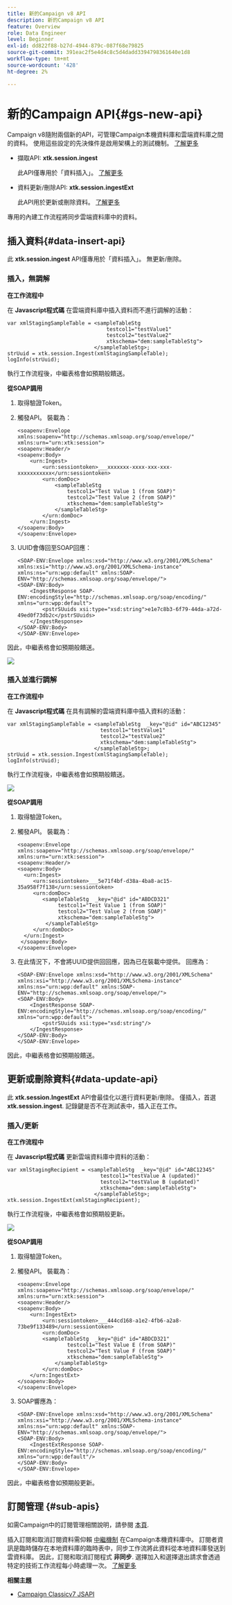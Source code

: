 ```yaml
---
title: 新的Campaign v8 API
description: 新的Campaign v8 API
feature: Overview
role: Data Engineer
level: Beginner
exl-id: dd822f88-b27d-4944-879c-087f68e79825
source-git-commit: 391eac2f5e4d4c8c5d4dadd3394798361640e1d8
workflow-type: tm+mt
source-wordcount: '428'
ht-degree: 2%

---
```


# 新的Campaign API{#gs-new-api}

Campaign v8隨附兩個新的API，可管理Campaign本機資料庫和雲端資料庫之間的資料。 使用這些設定的先決條件是啟用架構上的測試機制。 [了解更多](staging.md)

* 擷取API: **xtk.session.ingest**

   此API僅專用於「資料插入」。 [了解更多](#data-insert-api)

* 資料更新/刪除API: **xtk.session.ingestExt**

   此API用於更新或刪除資料。 [了解更多](#data-update-api)

專用的內建工作流程將同步雲端資料庫中的資料。

## 插入資料{#data-insert-api}

此 **xtk.session.ingest** API僅專用於「資料插入」。 無更新/刪除。

### 插入，無調解

**在工作流程中**

在 **Javascript程式碼** 在雲端資料庫中插入資料而不進行調解的活動：

```
var xmlStagingSampleTable = <sampleTableStg
                                testcol1="testValue1"
                                testcol2="testValue2"
                                xtkschema="dem:sampleTableStg">
                            </sampleTableStg>;
strUuid = xtk.session.Ingest(xmlStagingSampleTable);
logInfo(strUuid);
```

執行工作流程後，中繼表格會如預期般饋送。

**從SOAP調用**

1. 取得驗證Token。
1. 觸發API。 裝載為：

   ```
   <soapenv:Envelope xmlns:soapenv="http://schemas.xmlsoap.org/soap/envelope/" xmlns:urn="urn:xtk:session">
   <soapenv:Header/>
   <soapenv:Body>
       <urn:Ingest>
           <urn:sessiontoken>___xxxxxxx-xxxx-xxx-xxx-xxxxxxxxxxx</urn:sessiontoken>
           <urn:domDoc>
               <sampleTableStg
                   testcol1="Test Value 1 (from SOAP)"
                   testcol2="Test Value 2 (from SOAP)"
                   xtkschema="dem:sampleTableStg">
               </sampleTableStg>
           </urn:domDoc>
       </urn:Ingest>
   </soapenv:Body>
   </soapenv:Envelope>
   ```

1. UUID會傳回至SOAP回應：

   ```
   <SOAP-ENV:Envelope xmlns:xsd="http://www.w3.org/2001/XMLSchema" xmlns:xsi="http://www.w3.org/2001/XMLSchema-instance" xmlns:ns="urn:wpp:default" xmlns:SOAP-ENV="http://schemas.xmlsoap.org/soap/envelope/">
   <SOAP-ENV:Body>
       <IngestResponse SOAP-ENV:encodingStyle="http://schemas.xmlsoap.org/soap/encoding/" xmlns="urn:wpp:default">
           <pstrSUuids xsi:type="xsd:string">e1e7c8b3-6f79-44da-a72d-49ed0f73db2c</pstrSUuids>
       </IngestResponse>
   </SOAP-ENV:Body>
   </SOAP-ENV:Envelope>
   ```

因此，中繼表格會如預期般饋送。

![](assets/no-reconciliation.png)

### 插入並進行調解

**在工作流程中**

在 **Javascript程式碼** 在具有調解的雲端資料庫中插入資料的活動：

```
var xmlStagingSampleTable = <sampleTableStg  _key="@id" id="ABC12345"
                              testcol1="testValue1"
                              testcol2="testValue2"
                              xtkschema="dem:sampleTableStg">
                            </sampleTableStg>;         
strUuid = xtk.session.Ingest(xmlStagingSampleTable);
logInfo(strUuid);
```

執行工作流程後，中繼表格會如預期般饋送。

![](assets/with-reconciliation.png)


**從SOAP調用**

1. 取得驗證Token。
1. 觸發API。 裝載為：

   ```
   <soapenv:Envelope xmlns:soapenv="http://schemas.xmlsoap.org/soap/envelope/" xmlns:urn="urn:xtk:session">
   <soapenv:Header/>
   <soapenv:Body>
     <urn:Ingest>
        <urn:sessiontoken>___5e71f4bf-d38a-4ba8-ac15-35a958f7f138</urn:sessiontoken>
        <urn:domDoc>
           <sampleTableStg  _key="@id" id="ABDCD321"
                testcol1="Test Value 1 (from SOAP)"
                testcol2="Test Value 2 (from SOAP)"
                xtkschema="dem:sampleTableStg">
            </sampleTableStg>
        </urn:domDoc>
     </urn:Ingest>
    </soapenv:Body>
   </soapenv:Envelope>
   ```

1. 在此情況下，不會將UUID提供回回應，因為已在裝載中提供。 回應為：

   ```
   <SOAP-ENV:Envelope xmlns:xsd="http://www.w3.org/2001/XMLSchema" xmlns:xsi="http://www.w3.org/2001/XMLSchema-instance" xmlns:ns="urn:wpp:default" xmlns:SOAP-ENV="http://schemas.xmlsoap.org/soap/envelope/">
   <SOAP-ENV:Body>
       <IngestResponse SOAP-ENV:encodingStyle="http://schemas.xmlsoap.org/soap/encoding/" xmlns="urn:wpp:default">
           <pstrSUuids xsi:type="xsd:string"/>
       </IngestResponse>
   </SOAP-ENV:Body>
   </SOAP-ENV:Envelope>
   ```

因此，中繼表格會如預期般饋送。

## 更新或刪除資料{#data-update-api}

此 **xtk.session.IngestExt** API會最佳化以進行資料更新/刪除。 僅插入，首選 **xtk.session.ingest**. 記錄鍵是否不在測試表中，插入正在工作。

### 插入/更新

**在工作流程中**

在 **Javascript程式碼** 更新雲端資料庫中資料的活動：

```
var xmlStagingRecipient = <sampleTableStg  _key="@id" id="ABC12345"
                              testcol1="testValue A (updated)"
                              testcol2="testValue B (updated)"
                              xtkschema="dem:sampleTableStg">
                            </sampleTableStg>;
xtk.session.IngestExt(xmlStagingRecipient);
```

執行工作流程後，中繼表格會如預期般更新。

![](assets/updated-data.png)

**從SOAP調用**


1. 取得驗證Token。
1. 觸發API。 裝載為：

   ```
   <soapenv:Envelope xmlns:soapenv="http://schemas.xmlsoap.org/soap/envelope/" xmlns:urn="urn:xtk:session">
   <soapenv:Header/>
   <soapenv:Body>
       <urn:IngestExt>
           <urn:sessiontoken>___444cd168-a1e2-4fb6-a2a8-73be9f133489</urn:sessiontoken>
           <urn:domDoc>
           <sampleTableStg  _key="@id" id="ABDCD321"
                   testcol1="Test Value E (from SOAP)"
                   testcol2="Test Value F (from SOAP)"
                   xtkschema="dem:sampleTableStg">
               </sampleTableStg>
           </urn:domDoc>
       </urn:IngestExt>
   </soapenv:Body>
   </soapenv:Envelope>
   ```

1. SOAP響應為：

   ```
   <SOAP-ENV:Envelope xmlns:xsd="http://www.w3.org/2001/XMLSchema" xmlns:xsi="http://www.w3.org/2001/XMLSchema-instance" xmlns:ns="urn:wpp:default" xmlns:SOAP-ENV="http://schemas.xmlsoap.org/soap/envelope/">
   <SOAP-ENV:Body>
       <IngestExtResponse SOAP-ENV:encodingStyle="http://schemas.xmlsoap.org/soap/encoding/" xmlns="urn:wpp:default"/>
   </SOAP-ENV:Body>
   </SOAP-ENV:Envelope>
   ```

因此，中繼表格會如預期般更新。

## 訂閱管理 {#sub-apis}

如需Campaign中的訂閱管理相關說明，請參閱 [本頁](../start/subscriptions.md).

插入訂閱和取消訂閱資料需仰賴 [中繼機制](staging.md) 在Campaign本機資料庫中。 訂閱者資訊是臨時儲存在本地資料庫的臨時表中，同步工作流將此資料從本地資料庫發送到雲資料庫。 因此，訂閱和取消訂閱程式 **非同步**. 選擇加入和選擇退出請求會透過特定的技術工作流程每小時處理一次。 [了解更多](../config/replication.md#tech-wf)


**相關主題**

* [Campaign Classicv7 JSAPI](https://experienceleague.adobe.com/developer/campaign-api/api/p-1.html)
